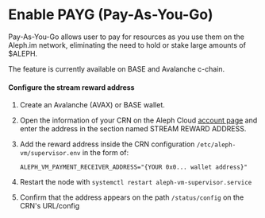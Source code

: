 # Enable PAYG (Pay-As-You-Go)

Pay-As-You-Go allows user to pay for resources as you use them on the Aleph.im network, eliminating the need to hold or
stake large amounts of $ALEPH.

The feature is currently available on BASE and Avalanche c-chain.


#### Configure the stream reward address

1. Create an Avalanche (AVAX) or BASE wallet.
2. Open the information of your CRN on the Aleph Cloud [account page](https://account.aleph.im/) and enter the address in
   the section named STREAM REWARD ADDRESS.

3. Add the reward address inside the CRN configuration `/etc/aleph-vm/supervisor.env` in the form of:
   ```
   ALEPH_VM_PAYMENT_RECEIVER_ADDRESS="{YOUR 0x0... wallet address}"
   ```
4. Restart the node with `systemctl restart aleph-vm-supervisor.service`
5. Confirm that the address appears on the path `/status/config` on the CRN's URL/config
